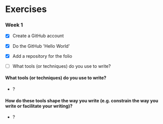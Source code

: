 # Exercises

### Week 1

- [x] Create a GitHub account
- [x] Do the GitHub 'Hello World'
- [x] Add a repository for the folio
- [ ] What tools (or techniques) do you use to write?


#### What tools (or techniques) do you use to write?

- ?

#### How do these tools shape the way you write (e.g. constrain the way you write or facilitate your writing)?

- ?
